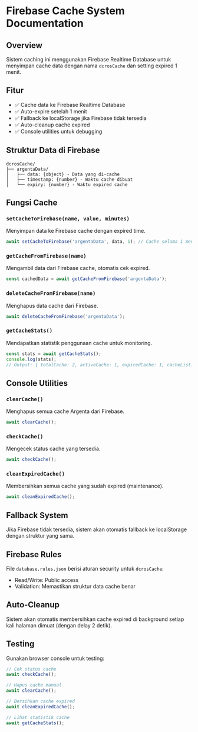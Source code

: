 # Firebase Cache System Documentation

## Overview
Sistem caching ini menggunakan Firebase Realtime Database untuk menyimpan cache data dengan nama `dcrosCache` dan setting expired 1 menit.

## Fitur
- ✅ Cache data ke Firebase Realtime Database
- ✅ Auto-expire setelah 1 menit
- ✅ Fallback ke localStorage jika Firebase tidak tersedia
- ✅ Auto-cleanup cache expired
- ✅ Console utilities untuk debugging

## Struktur Data di Firebase
```
dcrosCache/
├── argentaData/
│   ├── data: {object} - Data yang di-cache
│   ├── timestamp: {number} - Waktu cache dibuat
│   └── expiry: {number} - Waktu expired cache
```

## Fungsi Cache

### `setCacheToFirebase(name, value, minutes)`
Menyimpan data ke Firebase cache dengan expired time.
```javascript
await setCacheToFirebase('argentaData', data, 1); // Cache selama 1 menit
```

### `getCacheFromFirebase(name)`
Mengambil data dari Firebase cache, otomatis cek expired.
```javascript
const cachedData = await getCacheFromFirebase('argentaData');
```

### `deleteCacheFromFirebase(name)`
Menghapus data cache dari Firebase.
```javascript
await deleteCacheFromFirebase('argentaData');
```

### `getCacheStats()`

Mendapatkan statistik penggunaan cache untuk monitoring.

```javascript
const stats = await getCacheStats();
console.log(stats);
// Output: { totalCache: 2, activeCache: 1, expiredCache: 1, cacheList: [...] }
```

## Console Utilities

### `clearCache()`

Menghapus semua cache Argenta dari Firebase.

```javascript
await clearCache();
```

### `checkCache()`

Mengecek status cache yang tersedia.

```javascript
await checkCache();
```

### `cleanExpiredCache()`

Membersihkan semua cache yang sudah expired (maintenance).

```javascript
await cleanExpiredCache();
```

## Fallback System

Jika Firebase tidak tersedia, sistem akan otomatis fallback ke localStorage dengan struktur yang sama.

## Firebase Rules

File `database.rules.json` berisi aturan security untuk `dcrosCache`:

- Read/Write: Public access
- Validation: Memastikan struktur data cache benar

## Auto-Cleanup

Sistem akan otomatis membersihkan cache expired di background setiap kali halaman dimuat (dengan delay 2 detik).

## Testing

Gunakan browser console untuk testing:

```javascript
// Cek status cache
await checkCache();

// Hapus cache manual
await clearCache();

// Bersihkan cache expired
await cleanExpiredCache();

// Lihat statistik cache
await getCacheStats();
```
